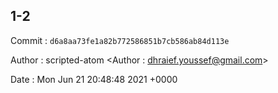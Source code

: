 ## 1-2 

 Commit : `d6a8aa73fe1a82b772586851b7cb586ab84d113e`

 Author : scripted-atom <Author : dhraief.youssef@gmail.com> 

 Date 	: Mon Jun 21 20:48:48 2021 +0000 

